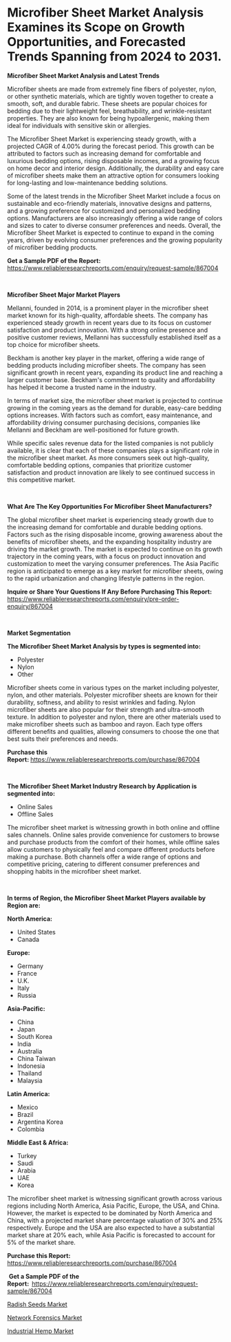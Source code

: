 <p><h1>Microfiber Sheet Market Analysis Examines its Scope on Growth Opportunities, and Forecasted Trends Spanning from 2024 to 2031.</h1></p><p><strong>Microfiber Sheet Market Analysis and Latest Trends</strong></p>
<p><p>Microfiber sheets are made from extremely fine fibers of polyester, nylon, or other synthetic materials, which are tightly woven together to create a smooth, soft, and durable fabric. These sheets are popular choices for bedding due to their lightweight feel, breathability, and wrinkle-resistant properties. They are also known for being hypoallergenic, making them ideal for individuals with sensitive skin or allergies.</p><p>The Microfiber Sheet Market is experiencing steady growth, with a projected CAGR of 4.00% during the forecast period. This growth can be attributed to factors such as increasing demand for comfortable and luxurious bedding options, rising disposable incomes, and a growing focus on home decor and interior design. Additionally, the durability and easy care of microfiber sheets make them an attractive option for consumers looking for long-lasting and low-maintenance bedding solutions.</p><p>Some of the latest trends in the Microfiber Sheet Market include a focus on sustainable and eco-friendly materials, innovative designs and patterns, and a growing preference for customized and personalized bedding options. Manufacturers are also increasingly offering a wide range of colors and sizes to cater to diverse consumer preferences and needs. Overall, the Microfiber Sheet Market is expected to continue to expand in the coming years, driven by evolving consumer preferences and the growing popularity of microfiber bedding products.</p></p>
<p><strong>Get a Sample PDF of the Report:&nbsp;</strong> <a href="https://www.reliableresearchreports.com/enquiry/request-sample/867004">https://www.reliableresearchreports.com/enquiry/request-sample/867004</a></p>
<p>&nbsp;</p>
<p><strong>Microfiber Sheet Major Market Players</strong></p>
<p><p>Mellanni, founded in 2014, is a prominent player in the microfiber sheet market known for its high-quality, affordable sheets. The company has experienced steady growth in recent years due to its focus on customer satisfaction and product innovation. With a strong online presence and positive customer reviews, Mellanni has successfully established itself as a top choice for microfiber sheets.</p><p>Beckham is another key player in the market, offering a wide range of bedding products including microfiber sheets. The company has seen significant growth in recent years, expanding its product line and reaching a larger customer base. Beckham's commitment to quality and affordability has helped it become a trusted name in the industry.</p><p>In terms of market size, the microfiber sheet market is projected to continue growing in the coming years as the demand for durable, easy-care bedding options increases. With factors such as comfort, easy maintenance, and affordability driving consumer purchasing decisions, companies like Mellanni and Beckham are well-positioned for future growth.</p><p>While specific sales revenue data for the listed companies is not publicly available, it is clear that each of these companies plays a significant role in the microfiber sheet market. As more consumers seek out high-quality, comfortable bedding options, companies that prioritize customer satisfaction and product innovation are likely to see continued success in this competitive market.</p></p>
<p>&nbsp;</p>
<p><strong>What Are The Key Opportunities For Microfiber Sheet Manufacturers?</strong></p>
<p><p>The global microfiber sheet market is experiencing steady growth due to the increasing demand for comfortable and durable bedding options. Factors such as the rising disposable income, growing awareness about the benefits of microfiber sheets, and the expanding hospitality industry are driving the market growth. The market is expected to continue on its growth trajectory in the coming years, with a focus on product innovation and customization to meet the varying consumer preferences. The Asia Pacific region is anticipated to emerge as a key market for microfiber sheets, owing to the rapid urbanization and changing lifestyle patterns in the region.</p></p>
<p><strong>Inquire or Share Your Questions If Any Before Purchasing This Report:</strong> <a href="https://www.reliableresearchreports.com/enquiry/pre-order-enquiry/867004">https://www.reliableresearchreports.com/enquiry/pre-order-enquiry/867004</a></p>
<p>&nbsp;</p>
<p><strong>Market Segmentation</strong></p>
<p><strong>The Microfiber Sheet Market Analysis by types is segmented into:</strong></p>
<p><ul><li>Polyester</li><li>Nylon</li><li>Other</li></ul></p>
<p><p>Microfiber sheets come in various types on the market including polyester, nylon, and other materials. Polyester microfiber sheets are known for their durability, softness, and ability to resist wrinkles and fading. Nylon microfiber sheets are also popular for their strength and ultra-smooth texture. In addition to polyester and nylon, there are other materials used to make microfiber sheets such as bamboo and rayon. Each type offers different benefits and qualities, allowing consumers to choose the one that best suits their preferences and needs.</p></p>
<p><strong>Purchase this Report:&nbsp;</strong><a href="https://www.reliableresearchreports.com/purchase/867004">https://www.reliableresearchreports.com/purchase/867004</a></p>
<p>&nbsp;</p>
<p><strong>The Microfiber Sheet Market Industry Research by Application is segmented into:</strong></p>
<p><ul><li>Online Sales</li><li>Offline Sales</li></ul></p>
<p><p>The microfiber sheet market is witnessing growth in both online and offline sales channels. Online sales provide convenience for customers to browse and purchase products from the comfort of their homes, while offline sales allow customers to physically feel and compare different products before making a purchase. Both channels offer a wide range of options and competitive pricing, catering to different consumer preferences and shopping habits in the microfiber sheet market.</p></p>
<p>&nbsp;</p>
<p><strong>In terms of Region, the Microfiber Sheet Market Players available by Region are:</strong></p>
<p>
    <p> <strong> North America: </strong>
        <ul>
            <li>United States</li>
            <li>Canada</li>
        </ul>
        </p> 
    <p> <strong> Europe: </strong>
        <ul>
            <li>Germany</li>
            <li>France</li>
            <li>U.K.</li>
            <li>Italy</li>
            <li>Russia</li>
        </ul>
        </p> 
    <p> <strong> Asia-Pacific: </strong>
        <ul>
            <li>China</li>
            <li>Japan</li>
            <li>South Korea</li>
            <li>India</li>
            <li>Australia</li>
            <li>China Taiwan</li>
            <li>Indonesia</li>
            <li>Thailand</li>
            <li>Malaysia</li>
        </ul>
        </p> 
    <p> <strong> Latin America: </strong>
        <ul>
            <li>Mexico</li>
            <li>Brazil</li>
            <li>Argentina Korea</li>
            <li>Colombia</li>
        </ul>
        </p> 
    <p> <strong> Middle East & Africa: </strong>
        <ul>
            <li>Turkey</li>
            <li>Saudi</li>
            <li>Arabia</li>
            <li>UAE</li>
            <li>Korea</li>
        </ul>
    </p>
    </p>
<p><p>The microfiber sheet market is witnessing significant growth across various regions including North America, Asia Pacific, Europe, the USA, and China. However, the market is expected to be dominated by North America and China, with a projected market share percentage valuation of 30% and 25% respectively. Europe and the USA are also expected to have a substantial market share at 20% each, while Asia Pacific is forecasted to account for 5% of the market share.</p></p>
<p><strong>Purchase this Report: </strong><a href="https://www.reliableresearchreports.com/purchase/867004">https://www.reliableresearchreports.com/purchase/867004</a></p>
<p>&nbsp;<strong>Get a Sample PDF of the Report:&nbsp;&nbsp;</strong><a href="https://www.reliableresearchreports.com/enquiry/request-sample/867004">https://www.reliableresearchreports.com/enquiry/request-sample/867004</a></p>
<p><strong></strong></p>
<p><p><a href="https://three-jumbo-f6d.notion.site/Radish-Seeds-Market-Research-Report-Reveals-The-Latest-Trends-And-Opportunities-of-this-Market-for-P-14b3b5c7cec44c298f86917ed11c7c35">Radish Seeds Market</a></p><p><a href="https://view.publitas.com/reportprime-1/network-forensics-market-challenges-opportunities-and-growth-drivers-and-major-market-players-forecasted-for-period-from-2024-2031/">Network Forensics Market</a></p><p><a href="https://noble-drawer-34c.notion.site/Industrial-Hemp-Market-Dynamics-2024-2031-Also-about-Its-Market-Trends-Projections-and-Opportunit-457e7a384d754286ac65c709afd7f9a3">Industrial Hemp Market</a></p></p>